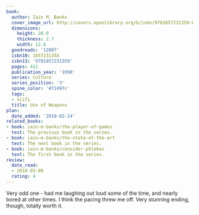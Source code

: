 ```yaml
---
book:
  author: Iain M. Banks
  cover_image_url: http://covers.openlibrary.org/b/isbn/9781857231359-L.jpg
  dimensions:
    height: 20.0
    thickness: 2.7
    width: 12.6
  goodreads: '12007'
  isbn10: 185723135X
  isbn13: '9781857231359'
  pages: 411
  publication_year: '1990'
  series: Culture
  series_position: '3'
  spine_color: '#72497c'
  tags:
  - scifi
  title: Use of Weapons
plan:
  date_added: '2018-02-14'
related_books:
- book: iain-m-banks/the-player-of-games
  text: The previous book in the series.
- book: iain-m-banks/the-state-of-the-art
  text: The next book in the series.
- book: iain-m-banks/consider-phlebas
  text: The first book in the series.
review:
  date_read:
  - 2018-03-09
  rating: 4
---
```


Very odd one - had me laughing out loud some of the time, and nearly bored at other times. I think the pacing threw me off. Very stunning ending, though, totally worth it.
